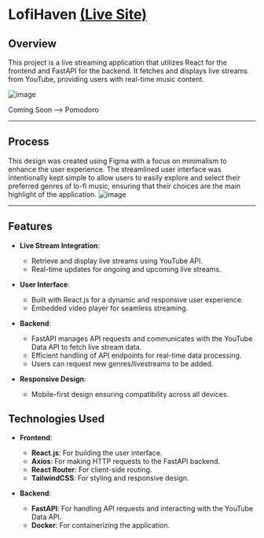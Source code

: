 # LofiHaven [(Live Site)](https://lofihaven.vercel.app/)

## Overview

This project is a live streaming application that utilizes React for the frontend and FastAPI for the backend. It fetches and displays live streams from YouTube, providing users with real-time music content.

![image](https://github.com/user-attachments/assets/af11a591-0b6a-4732-b8ce-23075e5baf12)

Coming Soon --> Pomodoro 
___

## Process

This design was created using Figma with a focus on minimalism to enhance the user experience. The streamlined user interface was intentionally kept simple to allow users to easily explore and select their preferred genres of lo-fi music, ensuring that their choices are the main highlight of the application.
![image](https://github.com/user-attachments/assets/19c11029-b31f-48e5-a869-a4332072e34d)

___

## Features

- **Live Stream Integration**:
  - Retrieve and display live streams using YouTube API.
  - Real-time updates for ongoing and upcoming live streams.
  
- **User Interface**:
  - Built with React.js for a dynamic and responsive user experience.
  - Embedded video player for seamless streaming.
  
- **Backend**:
  - FastAPI manages API requests and communicates with the YouTube Data API to fetch live stream data.
  - Efficient handling of API endpoints for real-time data processing.
  - Users can request new genres/livestreams to be added.

- **Responsive Design**:
  - Mobile-first design ensuring compatibility across all devices.

## Technologies Used

- **Frontend**:
  - **React.js**: For building the user interface.
  - **Axios**: For making HTTP requests to the FastAPI backend.
  - **React Router**: For client-side routing.
  - **TailwindCSS**: For styling and responsive design.

- **Backend**:
  - **FastAPI**: For handling API requests and interacting with the YouTube Data API.
  - **Docker**: For containerizing the application.

